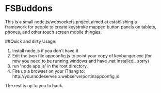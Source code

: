 FSBuddons
=========
This is a small node.js/websockets project aimed at establishing a framework for people to create keystroke mapped button panels on tablets, phones, and other touch screen mobile thingies.

##Quick and dirty Usage:

1. Install node.js if you don't have it
2. Edit the json file appconfig.js to point your copy of keybanger.exe (for now you need to be running windows and have .net installed.. sorry)
3. run 'node app.js' in the root directory.  
4. Fire up a browser on your iThang to: http://yournodeserverip:webserverportinappconfig.js

The rest is up to you to hack.
